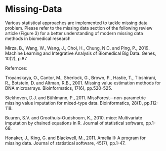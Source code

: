 # Missing-Data
Various statistical approaches are implemented to tackle missing data problem. Please refer to the missing data section of the following review article (Figure 3) for a better understanding of modern missing data methods in biomedical research

Mirza, B., Wang, W., Wang, J., Choi, H., Chung, N.C. and Ping, P., 2019. Machine Learning and Integrative Analysis of Biomedical Big Data. Genes, 10(2), p.87.




Refernces:

Troyanskaya, O., Cantor, M., Sherlock, G., Brown, P., Hastie, T., Tibshirani, R., Botstein, D. and Altman, R.B., 2001. Missing value estimation methods for DNA microarrays. Bioinformatics, 17(6), pp.520-525.

Stekhoven, D.J. and Bühlmann, P., 2011. MissForest—non-parametric missing value imputation for mixed-type data. Bioinformatics, 28(1), pp.112-118.

Buuren, S.V. and Groothuis-Oudshoorn, K., 2010. mice: Multivariate imputation by chained equations in R. Journal of statistical software, pp.1-68.

Honaker, J., King, G. and Blackwell, M., 2011. Amelia II: A program for missing data. Journal of statistical software, 45(7), pp.1-47.
